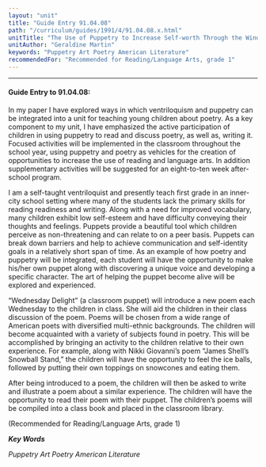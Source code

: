 ```yaml
---
layout: "unit"
title: "Guide Entry 91.04.08"
path: "/curriculum/guides/1991/4/91.04.08.x.html"
unitTitle: "The Use of Puppetry to Increase Self-worth Through the Windows of Poetry"
unitAuthor: "Geraldine Martin"
keywords: "Puppetry Art Poetry American Literature"
recommendedFor: "Recommended for Reading/Language Arts, grade 1"
---
```

<body>
<hr/>
 <h4>
  Guide Entry to 91.04.08:
 </h4>
 In my paper I have explored ways in which ventriloquism and puppetry can be integrated into a unit for teaching young children about poetry. As a key component to my unit, I have emphasized the active participation of children in using puppetry to read and discuss poetry, as well as, writing it. Focused activities will be implemented in the classroom throughout the school year, using puppetry and poetry as vehicles for the creation of opportunities to increase the use of reading and language arts. In addition supplementary activities will be suggested for an eight-to-ten week after-school program.
 <p>
  I am a self-taught ventriloquist and presently teach first grade in an inner-city school setting where many of the students lack the primary skills for reading readiness and writing. Along with a need for improved vocabulary, many children exhibit low self-esteem and have difficulty conveying their thoughts and feelings. Puppets provide a beautiful tool which children perceive as non-threatening and can relate to on a peer basis. Puppets can break down barriers and help to achieve communication and self-identity goals in a relatively short span of time. As an example of how poetry and puppetry will be integrated, each student will have the opportunity to make his/her own puppet along with discovering a unique voice and developing a specific character. The art of helping the puppet become alive will be explored and experienced.
 </p>
 <p>
  “Wednesday Delight” (a classroom puppet) will introduce a new poem each Wednesday to the children in class. She will aid the children in their class discussion of the poem. Poems will be chosen from a wide range of American poets with diversified multi-ethnic backgrounds. The children will become acquainted with a variety of subjects found in poetry. This will be accomplished by bringing an activity to the children relative to their own experience. For example, along with Nikki Giovanni’s poem “James Shell’s Snowball Stand,” the children will have the opportunity to feel the ice balls, followed by putting their own toppings on snowcones and eating them.
 </p>
 <p>
  After being introduced to a poem, the children will then be asked to write and illustrate a poem about a similar experience. The children will have the opportunity to read their poem with their puppet. The children’s poems will be compiled into a class book and placed in the classroom library.
 </p>
 <p>
  (Recommended for Reading/Language Arts, grade 1)
 </p>
<p>
  <b>
   <i>
    Key Words
   </i>
  </b>
  <br/>
 </p>
 <p>
  <i>
   Puppetry Art Poetry American Literature
  </i>
 </p>

</body>